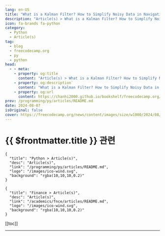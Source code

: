 ```yaml
---
lang: en-US
title: "What is a Kalman Filter? How to Simplify Noisy Data in Navigation and Finance"
description: "Article(s) > What is a Kalman Filter? How to Simplify Noisy Data in Navigation and Finance"
icon: fa-brands fa-python
category: 
  - Python
  - Article(s)
tag: 
  - blog
  - freecodecamp.org
  - py
  - python
head:
  - - meta:
    - property: og:title
      content: "Article(s) > What is a Kalman Filter? How to Simplify Noisy Data in Navigation and Finance"
    - property: og:description`
      content: "What is a Kalman Filter? How to Simplify Noisy Data in Navigation and Finance"
    - property: og:url
      content: https://chanhi2000.github.io/bookshelf/freecodecamp.org/what-is-a-kalman-filter-with-python-code-examples.html
prev: /programming/py/articles/README.md
date: 2024-08-07
isOriginal: false
cover: https://freecodecamp.org/news/content/images/size/w1000/2024/08/pexels-skitterphoto-63901.jpg
---
```


# {{ $frontmatter.title }} 관련

```component VPCard
{
  "title": "Python > Article(s)",
  "desc": "Article(s)",
  "link": "/programming/py/articles/README.md",
  "logo": "/images/ico-wind.svg",
  "background": "rgba(10,10,10,0.2)"
}
```

```component VPCard
{
  "title": "Finance > Article(s)",
  "desc": "Article(s)",
  "link": "/academics/fnce/articles/README.md",
  "logo": "/images/ico-wind.svg",
  "background": "rgba(10,10,10,0.2)"
}
```

[[toc]]

---

<SiteInfo
  name="What is a Kalman Filter? How to Simplify Noisy Data in Navigation and Finance"
  desc="In a world where precision is key, handling noisy data effectively is crucial for solving complex problems. Whether you're trying to control a rocket or forecast the stock market, the ability to get good data from an uncertain environment is important. This is exactly the problem Kalman filters help solve..."
  url="https://freecodecamp.org/news/what-is-a-kalman-filter-with-python-code-examples/"
  logo="https://cdn.freecodecamp.org/universal/favicons/favicon.ico"
  preview="https://freecodecamp.org/news/content/images/size/w1000/2024/08/pexels-skitterphoto-63901.jpg"/>

<!-- TODO: 작성 -->

